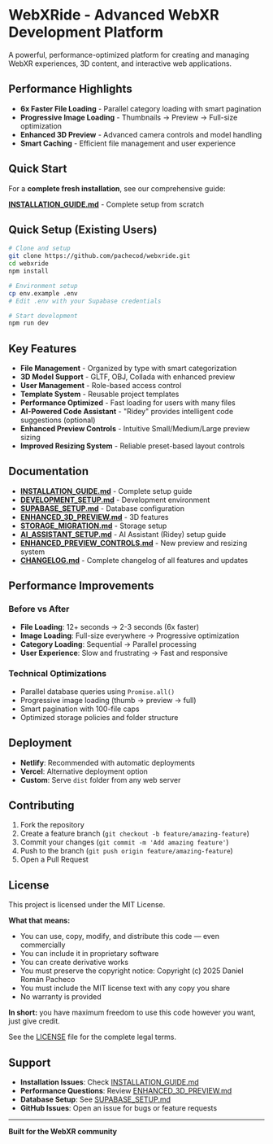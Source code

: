# WebXRide - Advanced WebXR Development Platform

A powerful, performance-optimized platform for creating and managing WebXR experiences, 3D content, and interactive web applications.

## Performance Highlights

- **6x Faster File Loading** - Parallel category loading with smart pagination
- **Progressive Image Loading** - Thumbnails → Preview → Full-size optimization
- **Enhanced 3D Preview** - Advanced camera controls and model handling
- **Smart Caching** - Efficient file management and user experience

## Quick Start

For a **complete fresh installation**, see our comprehensive guide:

**[INSTALLATION_GUIDE.md](INSTALLATION_GUIDE.md)** - Complete setup from scratch

## Quick Setup (Existing Users)

```bash
# Clone and setup
git clone https://github.com/pachecod/webxride.git
cd webxride
npm install

# Environment setup
cp env.example .env
# Edit .env with your Supabase credentials

# Start development
npm run dev
```

## Key Features

- **File Management** - Organized by type with smart categorization
- **3D Model Support** - GLTF, OBJ, Collada with enhanced preview
- **User Management** - Role-based access control
- **Template System** - Reusable project templates
- **Performance Optimized** - Fast loading for users with many files
- **AI-Powered Code Assistant** - "Ridey" provides intelligent code suggestions (optional)
- **Enhanced Preview Controls** - Intuitive Small/Medium/Large preview sizing
- **Improved Resizing System** - Reliable preset-based layout controls

## Documentation

- **[INSTALLATION_GUIDE.md](INSTALLATION_GUIDE.md)** - Complete setup guide
- **[DEVELOPMENT_SETUP.md](DEVELOPMENT_SETUP.md)** - Development environment
- **[SUPABASE_SETUP.md](SUPABASE_SETUP.md)** - Database configuration
- **[ENHANCED_3D_PREVIEW.md](ENHANCED_3D_PREVIEW.md)** - 3D features
- **[STORAGE_MIGRATION.md](STORAGE_MIGRATION.md)** - Storage setup
- **[AI_ASSISTANT_SETUP.md](AI_ASSISTANT_SETUP.md)** - AI Assistant (Ridey) setup guide
- **[ENHANCED_PREVIEW_CONTROLS.md](ENHANCED_PREVIEW_CONTROLS.md)** - New preview and resizing system
- **[CHANGELOG.md](CHANGELOG.md)** - Complete changelog of all features and updates

## Performance Improvements

### Before vs After
- **File Loading**: 12+ seconds → 2-3 seconds (6x faster)
- **Image Loading**: Full-size everywhere → Progressive optimization
- **Category Loading**: Sequential → Parallel processing
- **User Experience**: Slow and frustrating → Fast and responsive

### Technical Optimizations
- Parallel database queries using `Promise.all()`
- Progressive image loading (thumb → preview → full)
- Smart pagination with 100-file caps
- Optimized storage policies and folder structure

## Deployment

- **Netlify**: Recommended with automatic deployments
- **Vercel**: Alternative deployment option
- **Custom**: Serve `dist` folder from any web server

## Contributing

1. Fork the repository
2. Create a feature branch (`git checkout -b feature/amazing-feature`)
3. Commit your changes (`git commit -m 'Add amazing feature'`)
4. Push to the branch (`git push origin feature/amazing-feature`)
5. Open a Pull Request

## License

This project is licensed under the MIT License.

**What that means:**
- You can use, copy, modify, and distribute this code — even commercially  
- You can include it in proprietary software  
- You can create derivative works  
- You must preserve the copyright notice: Copyright (c) 2025 Daniel Román Pacheco  
- You must include the MIT license text with any copy you share  
- No warranty is provided  

**In short:** you have maximum freedom to use this code however you want, just give credit.

See the [LICENSE](LICENSE) file for the complete legal terms.

## Support

- **Installation Issues**: Check [INSTALLATION_GUIDE.md](INSTALLATION_GUIDE.md)
- **Performance Questions**: Review [ENHANCED_3D_PREVIEW.md](ENHANCED_3D_PREVIEW.md)
- **Database Setup**: See [SUPABASE_SETUP.md](SUPABASE_SETUP.md)
- **GitHub Issues**: Open an issue for bugs or feature requests

---

**Built for the WebXR community** 